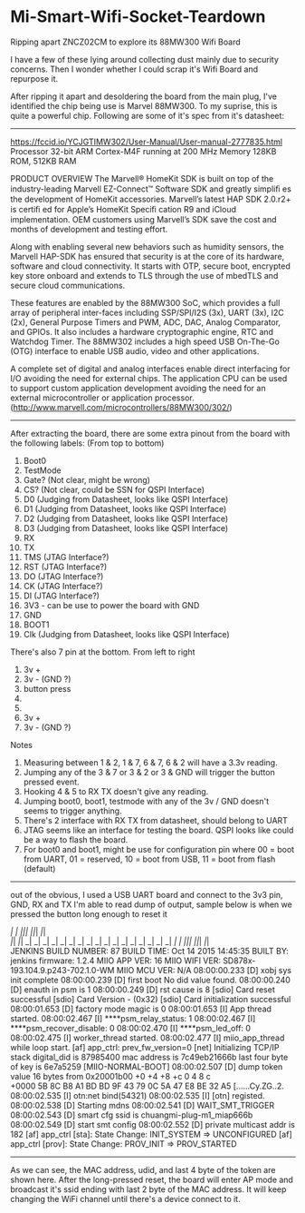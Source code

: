 # Mi-Smart-Wifi-Socket-Teardown
Ripping apart ZNCZ02CM to explore its 88MW300 Wifi Board

I have a few of these lying around collecting dust mainly due to security concerns.
Then I wonder whether I could scrap it's Wifi Board and repurpose it.

After ripping it apart and desoldering the board from the main plug, I've identified the chip being use is Marvel 88MW300.
To my suprise, this is quite a powerful chip. Following are some of it's spec from it's datasheet:

--------------------------------------------------------------------------------------------------------------------------------
https://fccid.io/YCJGTIMW302/User-Manual/User-manual-2777835.html
Processor 32-bit ARM Cortex-M4F running at 200 MHz
Memory    128KB ROM, 512KB RAM

PRODUCT OVERVIEW
The Marvell® HomeKit SDK is built on top of the industry-leading Marvell EZ-Connect™ Software SDK and greatly simpliﬁ es the development of HomeKit accessories. Marvell’s latest HAP SDK 2.0.r2+ is certiﬁ ed for Apple’s HomeKit Speciﬁ cation R9 and iCloud implementation. OEM customers using Marvell’s SDK save the cost and months of development and testing effort. 

Along with enabling several new behaviors such as humidity sensors, the Marvell HAP-SDK has ensured that security is at the core of its hardware, software and cloud connectivity. It starts with OTP, secure boot, encrypted key store onboard and extends to TLS through the use of mbedTLS and secure cloud communications.   

These features are enabled by the 88MW300 SoC, which provides a full array of peripheral inter-faces including SSP/SPI/I2S (3x), UART (3x), I2C (2x), General Purpose Timers and PWM, ADC, DAC, Analog Comparator, and GPIOs. It also includes a hardware cryptographic engine, RTC and Watchdog Timer. The 88MW302 includes a high speed USB On-The-Go (OTG) interface to enable USB audio, video and other applications. 

A complete set of digital and analog interfaces enable direct interfacing for I/O avoiding the need for external chips. The application CPU can be used to support custom application development avoiding the need for an external microcontroller or application processor.  (http://www.marvell.com/microcontrollers/88MW300/302/)


--------------------------------------------------------------------------------------------------------------------------------

After extracting the board, there are some extra pinout from the board with the following labels:
(From top to bottom)
1. Boot0
2. TestMode
3. Gate? (Not clear, might be wrong)
4. CS? (Not clear, could be SSN for QSPI Interface)
5. D0 (Judging from Datasheet, looks like QSPI Interface)
6. D1 (Judging from Datasheet, looks like QSPI Interface)
7. D2 (Judging from Datasheet, looks like QSPI Interface)
8. D3 (Judging from Datasheet, looks like QSPI Interface)
9. RX
10. TX 
11. TMS (JTAG Interface?)
12. RST (JTAG Interface?)
13. DO (JTAG Interface?)
14. CK (JTAG Interface?)
15. DI (JTAG Interface?)
16. 3V3 - can be use to power the board with GND
17. GND
18. BOOT1
19. Clk  (Judging from Datasheet, looks like QSPI Interface)

There's also 7 pin at the bottom.
From left to right
1. 3v +
2. 3v - (GND ?)
3. button press
4.
5.
6. 3v +
7. 3v - (GND ?)

Notes
1. Measuring between 1 & 2, 1 & 7, 6 & 7, 6 & 2 will have a 3.3v reading.
2. Jumping any of the 3 & 7 or 3 & 2 or 3 & GND will trigger the button pressed event.
3. Hooking 4 & 5 to RX TX doesn't give any reading.
4. Jumping boot0, boot1, testmode with any of the 3v / GND doesn't seems to trigger anything.
5. There's 2 interface with RX TX from datasheet, should belong to UART
6. JTAG seems like an interface for testing the board. QSPI looks like could be a way to flash the board.
7. For boot0 and boot1, might be use for configuration pin where 00 = boot from UART, 01 = reserved, 10 = boot from USB, 11 = boot from flash (default)

--------------------------------------------------------------------------------------------------------------------------------

out of the obvious, I used a USB UART board and connect to the 3v3 pin, GND, RX and TX
I'm able to read dump of output, sample below is when we pressed the button long enough to reset it

_|      _|  _|_|_|  _|_|_|    _|_|  
_|_|  _|_|    _|      _|    _|    _|
_|  _|  _|    _|      _|    _|    _|
_|      _|    _|      _|    _|    _|
_|      _|  _|_|_|  _|_|_|    _|_|  
JENKINS BUILD NUMBER: 87
BUILD TIME: Oct 14 2015 14:45:35
BUILT BY: jenkins
firmware: 1.2.4
MIIO APP VER: 16
MIIO WIFI VER: SD878x-193.104.9.p243-702.1.0-WM
MIIO MCU VER: N/A
08:00:00.233 [D] xobj sys init complete
08:00:00.239 [D] first boot No did value found.
08:00:00.240 [D] enauth in psm is 1 
08:00:00.249 [D] rst cause is 8
[sdio] Card reset successful
[sdio] Card Version - (0x32)
[sdio] Card initialization successful
08:00:01.653 [D] factory mode magic is 0
08:00:01.653 [I] App thread started.
08:00:02.467 [I] ****psm_relay_status: 1
08:00:02.467 [I] ****psm_recover_disable: 0
08:00:02.470 [I] ****psm_led_off: 0
08:00:02.475 [I] worker_thread started.
08:00:02.477 [I] miio_app_thread while loop start.
[af] app_ctrl: prev_fw_version=0
[net] Initializing TCP/IP stack
digital_did is 87985400 
mac address is 7c49eb21666b
last four byte of key is 6e7a5259
[MIIO-NORMAL-BOOT]
08:00:02.507 [D] dump token value
16 bytes from 0x20001b00
        +0          +4          +8          +c            0   4   8   c   
+0000   5B 8C B8 A1 BD BD 9F 43 79 0C 5A 47 E8 BE 32 A5    [......Cy.ZG..2.
08:00:02.535 [I] otn:net bind(54321)
08:00:02.535 [I] [otn] registed.
08:00:02.538 [D] Starting mdns
08:00:02.541 [D] WAIT_SMT_TRIGGER
08:00:02.543 [D] smart cfg ssid is chuangmi-plug-m1_miap666b
08:00:02.549 [D] start smt config 
08:00:02.552 [D] private multicast addr is 182 
[af] app_ctrl [sta]: State Change: INIT_SYSTEM => UNCONFIGURED
[af] app_ctrl [prov]: State Change: PROV_INIT => PROV_STARTED

--------------------------------------------------------------------------------------------------------------------------------

As we can see, the MAC address, udid, and last 4 byte of the token are shown here.
After the long-pressed reset, the board will enter AP mode and broadcast it's ssid ending with last 2 byte of the MAC address.
It will keep changing the WiFi channel until there's a device connect to it.
